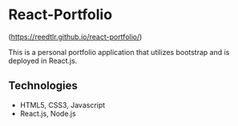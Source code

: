 # React-Portfolio 
(https://reedtlr.github.io/react-portfolio/)

This is a personal portfolio application that utilizes bootstrap and is deployed in React.js. 

## Technologies 
* HTML5, CSS3, Javascript
* React.js, Node.js

